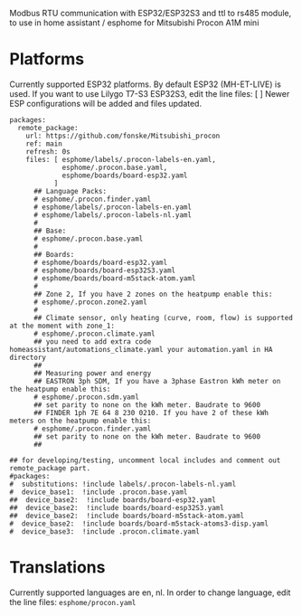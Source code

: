 Modbus RTU communication with ESP32/ESP32S3 and ttl to rs485 module, to use in home assistant / esphome for Mitsubishi Procon A1M mini

# Platforms
Currently supported ESP32 platforms.
By default ESP32 (MH-ET-LIVE) is used. If you want to use Lilygo T7-S3 ESP32S3, edit the line files: [ ]
Newer ESP configurations will be added and files updated.

```
packages:
  remote_package:
    url: https://github.com/fonske/Mitsubishi_procon
    ref: main
    refresh: 0s
    files: [ esphome/labels/.procon-labels-en.yaml, 
             esphome/.procon.base.yaml, 
             esphome/boards/board-esp32.yaml 
           ]
      ## Language Packs:
      # esphome/.procon.finder.yaml
      # esphome/labels/.procon-labels-en.yaml
      # esphome/labels/.procon-labels-nl.yaml
      #
      ## Base:
      # esphome/.procon.base.yaml
      #
      ## Boards:
      # esphome/boards/board-esp32.yaml
      # esphome/boards/board-esp32S3.yaml
      # esphome/boards/board-m5stack-atom.yaml
      #
      ## Zone 2, If you have 2 zones on the heatpump enable this:
      # esphome/.procon.zone2.yaml
      #
      ## Climate sensor, only heating (curve, room, flow) is supported at the moment with zone_1:
      # esphome/.procon.climate.yaml
      ## you need to add extra code homeassistant/automations_climate.yaml your automation.yaml in HA directory
      ##
      ## Measuring power and energy
      ## EASTRON 3ph SDM, If you have a 3phase Eastron kWh meter on the heatpump enable this:
      # esphome/.procon.sdm.yaml
      ## set parity to none on the kWh meter. Baudrate to 9600
      ## FINDER 1ph 7E 64 8 230 0210. If you have 2 of these kWh meters on the heatpump enable this:
      # esphome/.procon.finder.yaml
      ## set parity to none on the kWh meter. Baudrate to 9600
      ##

## for developing/testing, uncomment local includes and comment out remote_package part.
#packages:
#  substitutions: !include labels/.procon-labels-nl.yaml
#  device_base1:  !include .procon.base.yaml
##  device_base2:  !include boards/board-esp32.yaml
##  device_base2:  !include boards/board-esp32S3.yaml
##  device_base2:  !include boards/board-m5stack-atom.yaml
#  device_base2:  !include boards/board-m5stack-atoms3-disp.yaml
#  device_base3:  !include .procon.climate.yaml
```

# Translations
Currently supported languages are en, nl.
In order to change language, edit the line files: `esphome/procon.yaml`

